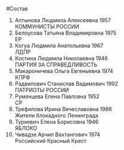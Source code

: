 #Состав
1. Алтынова Людмила Алексеевна 1957   
    КОММУНИСТЫ РОССИИ
2. Белоусова Татьяна Владимировна 1975   
    ЕР
3. Когуа Людмила Анатольевна 1967   
    ЛДПР
4. Костина Людмила Николаевна 1946   
    ПАРТИЯ ЗА СПРАВЕДЛИВОСТЬ
5. Макароничева Ольга Евгеньевна 1974   
    КПРФ
6. Радвилович Станислав Вадимович 1992   
    ПАТРИОТЫ РОССИИ
7. Румянцева Елена Павловна 1952   
    СР
8. Трефилова Ирина Вячеславовна 1966   
    Жители блокадного Ленинграда
9. Туркевич Елена Борисовна 1946   
    ЯБЛОКО
10. Чивадзе Арчил Вахтангович 1974   
    Российский Красный Крест
